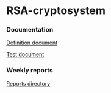 # RSA-cryptosystem

### Documentation

[Definition document](https://github.com/LauriKajakko/RSA-cryptosystem/blob/main/Documentation/definition.md)

[Test document](https://github.com/LauriKajakko/RSA-cryptosystem/blob/main/Documentation/test_document.md)

### Weekly reports

[Reports directory](https://github.com/LauriKajakko/RSA-cryptosystem/tree/main/Documentation/reports)
